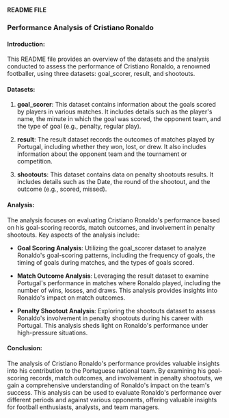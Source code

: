 **README FILE**

### Performance Analysis of Cristiano Ronaldo

#### Introduction:
This README file provides an overview of the datasets and the analysis conducted to assess the performance of Cristiano Ronaldo, a renowned footballer, using three datasets: goal_scorer, result, and shootouts.

#### Datasets:
1. **goal_scorer**: This dataset contains information about the goals scored by players in various matches. It includes details such as the player's name, the minute in which the goal was scored, the opponent team, and the type of goal (e.g., penalty, regular play).

2. **result**: The result dataset records the outcomes of matches played by Portugal, including whether they won, lost, or drew. It also includes information about the opponent team and the tournament or competition.

3. **shootouts**: This dataset contains data on penalty shootouts results. It includes details such as the Date, the round of the shootout, and the outcome (e.g., scored, missed).

#### Analysis:
The analysis focuses on evaluating Cristiano Ronaldo's performance based on his goal-scoring records, match outcomes, and involvement in penalty shootouts. Key aspects of the analysis include:

- **Goal Scoring Analysis**: Utilizing the goal_scorer dataset to analyze Ronaldo's goal-scoring patterns, including the frequency of goals, the timing of goals during matches, and the types of goals scored.

- **Match Outcome Analysis**: Leveraging the result dataset to examine Portugal's performance in matches where Ronaldo played, including the number of wins, losses, and draws. This analysis provides insights into Ronaldo's impact on match outcomes.

- **Penalty Shootout Analysis**: Exploring the shootouts dataset to assess Ronaldo's involvement in penalty shootouts during his career with Portugal. This analysis sheds light on Ronaldo's performance under high-pressure situations.

#### Conclusion:
The analysis of Cristiano Ronaldo's performance provides valuable insights into his contribution to the Portuguese national team. By examining his goal-scoring records, match outcomes, and involvement in penalty shootouts, we gain a comprehensive understanding of Ronaldo's impact on the team's success. This analysis can be used to evaluate Ronaldo's performance over different periods and against various opponents, offering valuable insights for football enthusiasts, analysts, and team managers.
